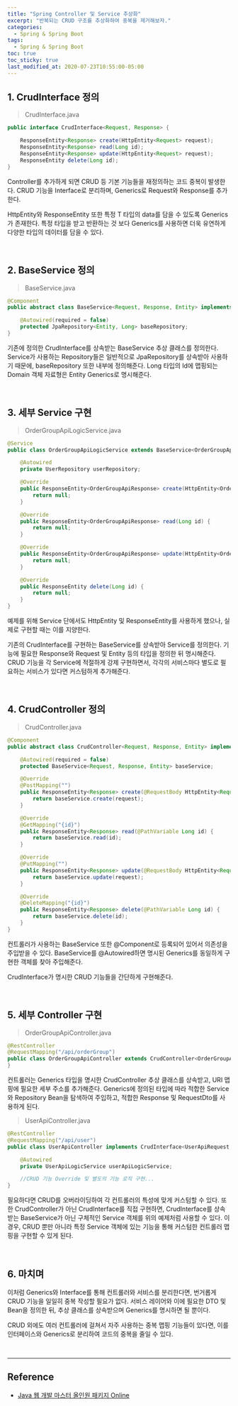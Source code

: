 ```yaml
---
title: "Spring Controller 및 Service 추상화"
excerpt: "반복되는 CRUD 구조를 추상화하여 중복을 제거해보자."
categories:
  - Spring & Spring Boot
tags:
  - Spring & Spring Boot
toc: true
toc_sticky: true
last_modified_at: 2020-07-23T10:55:00-05:00
---
```


## 1. CrudInterface 정의

> CrudInterface.java

```java
public interface CrudInterface<Request, Response> {

    ResponseEntity<Response> create(HttpEntity<Request> request);
    ResponseEntity<Response> read(Long id);
    ResponseEntity<Response> update(HttpEntity<Request> request);
    ResponseEntity delete(Long id);
}
```

Controller를 추가하게 되면 CRUD 등 기본 기능들을 재정의하는 코드 중복이 발생한다. CRUD 기능을 Interface로 분리하며, Generics로 Request와 Response를 추가한다.

HttpEntity와 ResponseEntity 또한 특정 T 타입의 data를 담을 수 있도록 Generics가 존재한다. 특정 타입을 받고 반환하는 것 보다 Generics를 사용하면 더욱 유연하게 다양한 타입의 데이터를 담을 수 있다.

<br>

## 2. BaseService 정의

> BaseService.java

```java
@Component
public abstract class BaseService<Request, Response, Entity> implements CrudInterface<Request, Response> {

    @Autowired(required = false)
    protected JpaRepository<Entity, Long> baseRepository;
}
```

기존에 정의한 CrudInterface를 상속받는 BaseService 추상 클래스를 정의한다. Service가 사용하는 Repository들은 일반적으로 JpaRepository를 상속받아 사용하기 때문에, baseRepository 또한 내부에 정의해준다. Long 타입의 Id에 맵핑되는 Domain 객체 자료형은 Entity Generics로 명시해준다.

<br>

## 3. 세부 Service 구현

> OrderGroupApiLogicService.java

```java
@Service
public class OrderGroupApiLogicService extends BaseService<OrderGroupApiRequest, OrderGroupApiResponse, OrderGroup> {

    @Autowired
    private UserRepository userRepository;

    @Override
    public ResponseEntity<OrderGroupApiResponse> create(HttpEntity<OrderGroupApiRequest> request) {
        return null;
    }

    @Override
    public ResponseEntity<OrderGroupApiResponse> read(Long id) {
        return null;
    }

    @Override
    public ResponseEntity<OrderGroupApiResponse> update(HttpEntity<OrderGroupApiRequest> request) {
        return null;
    }

    @Override
    public ResponseEntity delete(Long id) {
        return null;
    }
}
```

예제를 위해 Service 단에서도 HttpEntity 및 ResponseEntity를 사용하게 했으나, 실제로 구현할 때는 이를 지양한다.

기존의 CrudInterface를 구현하는 BaseService를 상속받아 Service를 정의한다. 기능에 필요한 Response와 Request 및 Entity 등의 타입을 정의한 뒤 명시해준다. CRUD 기능을 각 Service에 적절하게 강제 구현하면서, 각각의 서비스마다 별도로 필요하는 서비스가 있다면 커스텀하게 추가해준다.

<br>

## 4. CrudController 정의

> CrudController.java

```java
@Component
public abstract class CrudController<Request, Response, Entity> implements CrudInterface<Request, Response> {

    @Autowired(required = false)
    protected BaseService<Request, Response, Entity> baseService;

    @Override
    @PostMapping("")
    public ResponseEntity<Response> create(@RequestBody HttpEntity<Request> request) {
        return baseService.create(request);
    }

    @Override
    @GetMapping("{id}")
    public ResponseEntity<Response> read(@PathVariable Long id) {
        return baseService.read(id);
    }

    @Override
    @PutMapping("")
    public ResponseEntity<Response> update(@RequestBody HttpEntity<Request> request) {
        return baseService.update(request);
    }

    @Override
    @DeleteMapping("{id}")
    public ResponseEntity<Response> delete(@PathVariable Long id) {
        return baseService.delete(id);
    }
}
```

컨트롤러가 사용하는 BaseService 또한 @Component로 등록되어 있어서 의존성을 주입받을 수 있다. BaseService를 @Autowired하면 명시된 Generics를 동일하게 구현한 객체를 찾아 주입해준다.

CrudInterface가 명시한 CRUD 기능들을 간단하게 구현해준다.

<br>

## 5. 세부 Controller 구현

> OrderGroupApiController.java

```java
@RestController
@RequestMapping("/api/orderGroup")
public class OrderGroupApiController extends CrudController<OrderGroupApiRequest, OrderGroupApiResponse, OrderGroup> {
}
```

컨트롤러는 Generics 타입을 명시한 CrudController 추상 클래스를 상속받고, URI 맵핑에 필요한 세부 주소를 추가해준다. Generics에 정의된 타입에 따라 적합한 Service와 Repository Bean을 탐색하여 주입하고, 적합한 Response 및 RequestDto를 사용하게 된다.

> UserApiController.java

```java
@RestController
@RequestMapping("/api/user")
public class UserApiController implements CrudInterface<UserApiRequest, UserApiResponse> {

    @Autowired
    private UserApiLogicService userApiLogicService;

    //CRUD 기능 Override 및 별도의 기능 로직 구현...
}
```

필요하다면 CRUD를 오버라이딩하여 각 컨트롤러의 특성에 맞게 커스텀할 수 있다. 또한 CrudController가 아닌 CrudInterface를 직접 구현하면, CrudInterface를 상속받는 BaseService가 아닌 구체적인 Service 객체를 위의 예제처럼 사용할 수 있다. 이 경우, CRUD 뿐만 아니라 특정 Service 객체에 있는 기능을 통해 커스텀한 컨트롤러 맵핑을 구현할 수 있게 된다.

<br>

## 6. 마치며

이처럼 Generics와 Interface를 통해 컨트롤러와 서비스를 분리한다면, 번거롭게 CRUD 기능을 일일히 중복 작성할 필요가 없다. 서비스 레이어와 이에 필요한 DTO 및 Bean을 정의한 뒤, 추상 클래스를 상속받으며 Generics를 명시하면 될 뿐이다.

CRUD 외에도 여러 컨트롤러에 걸쳐서 자주 사용하는 중복 맵핑 기능들이 있다면, 이를 인터페이스와 Generics로 분리하여 코드의 중복을 줄일 수 있다.

<br>

---

## Reference

* [Java 웹 개발 마스터 올인원 패키지 Online](https://www.fastcampus.co.kr/dev_online_jvweb)
